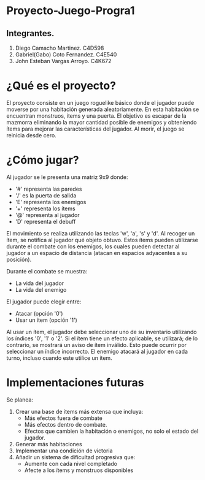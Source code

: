 # Proyecto-Juego-Progra1

## Integrantes.
1. Diego Camacho Martinez. C4D598
1. Gabriel(Gabo) Coto Fernandez. C4E540
1. John Esteban Vargas Arroyo. C4K672

# ¿Qué es el proyecto?

El proyecto consiste en un juego roguelike básico donde el jugador puede moverse por una habitación generada aleatoriamente. En esta habitación se encuentran monstruos, ítems y una puerta. El objetivo es escapar de la mazmorra eliminando la mayor cantidad posible de enemigos y obteniendo ítems para mejorar las características del jugador. Al morir, el juego se reinicia desde cero.

# ¿Cómo jugar?

Al jugador se le presenta una matriz 9x9 donde:
- '#' representa las paredes
- '/' es la puerta de salida
- 'E' representa los enemigos
- '+' representa los ítems
- '@' representa al jugador
- 'D' representa el debuff

El movimiento se realiza utilizando las teclas 'w', 'a', 's' y 'd'. Al recoger un ítem, se notifica al jugador qué objeto obtuvo. Estos ítems pueden utilizarse durante el combate con los enemigos, los cuales pueden detectar al jugador a un espacio de distancia (atacan en espacios adyacentes a su posición).

Durante el combate se muestra:
- La vida del jugador
- La vida del enemigo

El jugador puede elegir entre:
- Atacar (opción '0')
- Usar un ítem (opción '1')

Al usar un ítem, el jugador debe seleccionar uno de su inventario utilizando los índices '0', '1' o '2'. Si el ítem tiene un efecto aplicable, se utilizará; de lo contrario, se mostrará un aviso de ítem inválido. Esto puede ocurrir por seleccionar un índice incorrecto. El enemigo atacará al jugador en cada turno, incluso cuando este utilice un ítem.

# Implementaciones futuras

Se planea:
1. Crear una base de ítems más extensa que incluya:
   - Más efectos fuera de combate
   - Más efectos dentro de combate.
   - Efectos que cambien la habitación o enemigos, no solo el estado del jugador. 
2. Generar más habitaciones
3. Implementar una condición de victoria
4. Añadir un sistema de dificultad progresiva que:
   - Aumente con cada nivel completado
   - Afecte a los ítems y monstruos disponibles
   